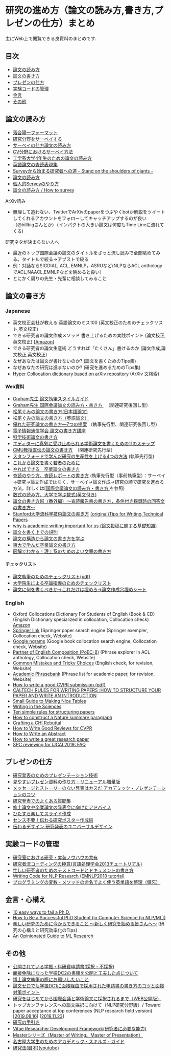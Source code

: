 # 研究の進め方（論文の読み方,書き方,プレゼンの仕方）まとめ  

主にWeb上で閲覧できる良資料のまとめです.  

## 目次
- [論文の読み方](#read)  
- [論文の書き方](#write)  
- [プレゼンの仕方](#presentation)  
- [実験コードの管理](#code) 
- [金言](#advice)
- [その他](#others)

## 論文の読み方<a name="read"></a>

- [落合陽一フォーマット](https://www.slideshare.net/Ochyai/1-ftma15?ref=http://lafrenze.hatenablog.com/entry/2015/08/04/120205)
- [研究分野をサーベイする](https://www.slideshare.net/iTooooooooooooT/itolab-how-to-survey-2017)
- [サーベイの仕方論文の読み方](https://written.4403.biz/source/how-to-survey.pdf)
- [CV分野におけるサーベイ方法](https://www.slideshare.net/HirokatsuKataoka/ss-43935588)  
- [工学系大学4年生のための論文の読み方](https://www.slideshare.net/ychtanaka/4-89034938)  
- [英語論文の査読表現集](https://staff.aist.go.jp/a.ohta/japanese/study/Review_ex_top.htm)  
- [Surveyから始まる研究者への道 - Stand on the shoulders of giants -](https://www.slideshare.net/RyosukeAraki/survey-stand-on-the-shoulders-of-giants)  
- [論文の読み方](https://speakerdeck.com/kaityo256/how-to-survey)  
- [個人的Serveyのやり方](https://mocobt.hatenablog.com/entry/2020/05/13/021133)  
- [論文の読み方 / How to survey](https://speakerdeck.com/kaityo256/how-to-survey)  

ArXiv読み
- 無理して追わない、TwitterでArXivのpaperをつぶやくbotか解説をツイートしてくれるアカウントをフォローしてキャッチアップするのが良い（@hillbigさんとか）（インパクトの大きい論文は何度もTime Lineに流れてくる)

研究ネタが決まらない人へ
- 最近のトップ国際会議の論文のタイトルをざっと流し読みで全部眺めてみる。タイトルで絞る→アブストで絞る
- 例：対話ならSIGDIAL, ACL, EMNLP，ASRUなど(NLPならACL anthologyでACL,NAACL,EMNLPなどを眺めると良い）
- とにかく周りの先生・先輩に相談してみること

## 論文の書き方<a name="read"></a>

### Japanese
- 英文校正会社が教える 英語論文のミス100 (英文校正のためのチェックリスト,英文校正)
- できる研究者の論文作成メソッド 書き上げるための実践ポイント (論文校正,英文校正) [[Amazon](https://www.amazon.co.jp/gp/product/4061556274)]
- できる研究者の論文生産術 どうすれば「たくさん」書けるのか (論文作成,論文校正,英文校正) 
- なぜあなたは論文が書けないのか? (論文を書くためのTips集) 
- なぜあなたの研究は進まないのか? (研究を進めるためのTips集)
- [Hyper Collocation dictionary based on arXiv repository](https://hypcol.marutank.net/ja/) (ArXiv 文検索)

#### Web資料  
- [Graham先生 論文執筆スタイルガイド](http://www.phontron.com/paper-guide.php)
- [Graham先生 国際会議論文の読み方・書き方 ](http://phontron.com/slides/neubig15nlptutorial.pdf)　（関連研究後回し型）
- [松尾ぐみの論文の書き方(日本語論文)](http://ymatsuo.com/japanese/ronbun_jpn.html)
- [松尾ぐみの論文の書き方（英語論文）](http://ymatsuo.com/japanese/ronbun_eng.html)
- [優れた研究論文の書き方―7つの提案](https://www.slideshare.net/kdmsnr/writing-a-paper-seven-suggestions) （執筆先行型、関連研究後回し型）
- [電子情報通信学会 論文の書き方講座](https://www.ieice.org/~cs-edit/magazine/ronbun_kouza.html)
- [科学技術論文の書き方](http://www.okada-lab.org/Ronbun/TableOfContents.php)　
- [エディターに真剣に受け止められる学術論文を書くための11のステップ](http://www.respiratoryinvestigation.com/pb/assets/raw/Health%20Advance/journals/resinv/Respiratory-Seminar2015.pdf)
- [CMU教授直伝の論文の書き方](http://yamaguchiyuto.hatenablog.com/entry/2016/01/18/154613)　（関連研究先行型）
- [スタンフォードで学んだ研究の生産性を上げる4つの方法](https://note.mu/ryosuzuki/n/ndae1d84d6103) (執筆先行型)
- [これから論文を書く若者のために](http://www7b.biglobe.ne.jp/~satoki/ronbun/kyo/korekara/korekara.html)
- [やればできる　卒業論文の書き方](http://www015.upp.so-net.ne.jp/notgeld/sotsuron.html)
- [査読のやり方、査読レポートの書き方](http://scienceandtechnology.jp/archives/12812)
(執筆先行型（事前執筆型）：サーベイ→研究→論文作成ではなく、サーベイ→論文作成→研究の順で研究を進める方法。詳しくは[[国際会議論文の読み方・書き方 ](http://phontron.com/slides/neubig15nlptutorial.pdf)を参照)
- [数式の読み方、大学で学ぶ数式(英文付き)](http://www.comp.tmu.ac.jp/yosihiro/teaching/how-to-read.pdf)
- [論文の書き方術（番外編）～査読報告書の書き方，条件付き採録時の回答文の書き方～](http://www.ieice.org/~cs-edit/magazine/hp/kakikata/kaitou.pdf)  
- [Stanford大学流科学技術論文の書き方](http://hontolab.org/tips-for-research-activity/tips-for-writing-technical-papers/) [(original)Tips for Writing Technical Papers](https://cs.stanford.edu/people/widom/paper-writing.html)  
- [why is academic writing important for us (論文投稿に関する基礎知識)](https://speakerdeck.com/eumesy/why-is-academic-writing-important-for-us)   
- [論文を書く上での規則](https://qiita.com/Ishotihadus/items/d6088aec3632545833e8)  
- [論文の構造から論文の書き方を学ぶ](http://www.nutrepi.m.u-tokyo.ac.jp/publication/review_j/3686.pdf)  
- [東大で学んだ卒業論文の書き方](http://fwds.hatenadiary.jp/entry/20050703/1120380314)  
- [図解でわかる！理工系のためのよい文章の書き方](https://writing.fukuchi.org/toc.html)  
 
#### チェックリスト
- [論文執筆のためのチェックリスト(pdf)](http://kanamori.cs.tsukuba.ac.jp/docs/writing_paper_checklist.pdf)
- [大学院生による卒論指導のためのチェックリスト](http://www.aise.ics.saitama-u.ac.jp/~gotoh/ChecklistForMasterStudents.html)
- [論文に何を書くべきか→これだけは埋めろ→論文作成穴埋めシート](http://readingmonkey.blog45.fc2.com/blog-entry-563.html)

### English
- Oxford Collocations Dictionary For Students of English (Book & CD) (English Dictionary specialized in collocation, Collocation check) [Amazon](https://www.amazon.co.jp/Oxford-Collocations-Dictionary-Students-English/dp/0194325385)
- [Springer link](https://link.springer.com/) (Springer paper search engine (Springer exempler, Collocation check, Website)
- [Google ngrams](https://books.google.com/ngrams) (Google book collocation search engine, Collocation check, Website)
- [Partner of English Composition (PoEC-β)](http://www.cl.ecei.tohoku.ac.jp/poec/sentsearch/) (Phrase explorer in ACL anthology, Collocation check, Website)
- [Common Mistakes and Tricky Choices](http://englishplus.com/grammar/mistcont.htm) (English check, for revision, Website)
- [Academic Phrasebank](http://www.phrasebank.manchester.ac.uk/) (Phrase list for academic paper, for revision, Website)  
- [How to write a good CVPR submission (pdf)](https://billf.mit.edu/sites/default/files/documents/cvprPapers.pdf)  
- [CALTECH RULES FOR WRITING PAPERS :HOW TO STRUCTURE YOUR PAPER AND WRITE AN INTRODUCTION](https://web.stanford.edu/group/mcnollgast/cgi-bin/wordpress/wp-content/uploads/2013/10/CALTECH.RUL_..pdf)
- [Small Guide to Making Nice Tables](https://www.inf.ethz.ch/personal/markusp/teaching/guides/guide-tables.pdf)
- [Writing in the Sciences](https://www.coursera.org/learn/sciwrite)
- [Ten simple rules for structuring papers](http://journals.plos.org/ploscompbiol/article/file?id=10.1371/journal.pcbi.1005619&type=printable) 
- [How to construct a Nature summary paragraph
](http://s3-service-broker-live-19ea8b98-4d41-4cb4-be4c-d68f4963b7dd.s3.amazonaws.com/uploads/ckeditor/attachments/7808/2c_Summary_para.pdf)  
- [Crafting a CHI Rebuttal](http://benjgorman.com/writing-chi-rebuttals/)  
- [How to Write Good Reviews for CVPR](https://www.dropbox.com/s/725p60wcajbb8xh/How%20to%20Review%20for%20CVPR.pptx?dl=0#)  
- [How to Write an Abstract](https://users.ece.cmu.edu/~koopman/essays/abstract.html)  
- [How to write a great research paper](https://www.microsoft.com/en-us/research/academic-program/write-great-research-paper/)  
- [SPC reviewing for IJCAI 2019: FAQ](http://u.cs.biu.ac.il/~sarit/IJCAI2019/FAQ-SPC.html)  

## プレゼンの仕方<a name="presentation"></a>

- [研究発表のためのプレゼンテーション技術](https://www.slideshare.net/ShinnosukeTakamichi/ss-48987441)
- [見やすいプレゼン資料の作り方 - リニューアル増量版](https://www.slideshare.net/yutamorishige50/ss-41321443)
- [メッセージとストーリーのない発表はカスだ アカデミック・プレゼンテーションのコツ](https://www.slideshare.net/KeiGomi/ss-81275254)
- [研究発表でのよくある質問集](http://kanamori.cs.tsukuba.ac.jp/docs/presentation_faqs.html) 
- [修士論文や卒業論文の発表会に向けたアドバイス](http://blog.chase-dream.com/2013/02/03/3113)
- [ひたすら楽してスライド作成](https://www.slideshare.net/MasanoriMorise/ss-89422938)  
- [センス不要！伝わる研究ポスター作成術](http://k-connex.kyoto-u.ac.jp/ja/wp-content/uploads/sites/2/2016/07/160711-posterseminar-pub.pdf)  
- [伝わるデザイン 研究発表のユニバーサルデザイン](http://tsutawarudesign.com/index.html)  

## 実験コードの管理<a name="code"></a>

- [研究室における研究・実装ノウハウの共有](https://www.slideshare.net/naoakiokazaki/ss-59403900)
- [研究者流コーディングの極意(言語処理学会2013チュートリアル)](http://www.chokkan.org/publication/coding-for-researchers.pdf)  
- [忙しい研究者のためのテストコードとドキュメントの書き方](https://qiita.com/NaokiHamada/items/0689cd85fb3e1adcda1a)  
- [Writing Code for NLP Research (EMNLP2018 tutorial)](https://docs.google.com/presentation/d/17NoJY2SnC2UMbVegaRCWA7Oca7UCZ3vHnMqBV4SUayc/edit#slide=id.p)  
- [プログラミングの変数・メソッドの命名でよく使う英単語を整理（備忘）](https://arakan-pgm-ai.hatenablog.com/entry/2019/04/15/000000)

## 金言・心構え<a name="advice"></a>

- [10 easy ways to fail a Ph.D.](http://matt.might.net/articles/ways-to-fail-a-phd/)  
- [How to Be a Successful PhD Student (in Computer Science (in NLP/ML))](https://www.cs.jhu.edu/~mdredze/publications/HowtoBeaSuccessfulPhDStudent.pdf)  
- [楽しい研究のために今からできること 〜新しく研究を始める皆さんへ〜](https://www.slideshare.net/RyosukeAraki/ss-136687597) (研究の心構えと研究効率化のTips)   
- [An Opinionated Guide to ML Research](http://joschu.net/blog/opinionated-guide-ml-research.html)  

## その他<a name="others"></a>

- [公開されている学振・科研費申請書(採択・不採択)](https://xn--w8yz0bc56a.com/proven-proposal/)  
- [面接免除になった学振DC2の書類を公開と工夫した点について](https://kenyu-life.com/2018/09/20/gakushin/)  
- [博士論文執筆の際にお願いしたいこと](https://member.ipmu.jp/yuji.tachikawa/misc/dron.html)  
- [論文ゼロでも学振DC1に面接経由で採用された申請書の書き方のコツと面接対策ポイント](http://ocoshite.me/how-to-get-gakushin-dc1)  
- [研究をはじめてから国際会議と学術論文に採択されるまで（WEB公開版）](https://speakerdeck.com/kyama0321/yan-jiu-wohazimetekaraguo-ji-hui-yi-toxue-shu-lun-wen-nicai-ze-sarerumade-webgong-kai-ban)  
- トップカンファレンスへの論文採択に向けて（NLP研究分野版）/ Toward paper acceptance at top conferences (NLP research field version)[[2019.08.16](https://www.slideshare.net/JunSuzuki21/2019-0826-yansinvitedtalk)] [[2019.11.23](https://www.slideshare.net/JunSuzuki21/20191123jsaiinvitedtalk-205359389)]
- [研究の手引き](http://www.s.fpu.ac.jp/fujino/Lecture/discipline.html)  
- [Vitae Researcher Development Framework(研究者に必要な能力)](https://jrecin.jst.go.jp/seek/SeekVitaeInformation)  
- [Masterシリーズ（Master of Writing、Master of Presentation）](https://www.rikkyo.ac.jp/about/activities/fd/cdshe.html)  
- [名古屋大学生のためのアカデミック・スキルズ・ガイド](http://www.cshe.nagoya-u.ac.jp/asg/index.html)  
- [研究法(暦本)(youtube)](https://www.youtube.com/watch?v=vn0cL7fxYh8&feature=youtu.be)  
